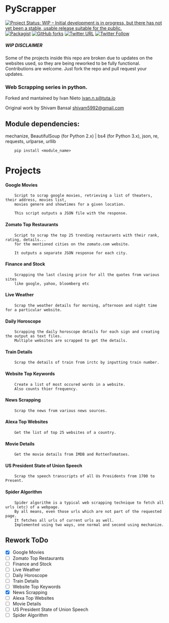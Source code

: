 PyScrapper
==========

[![Project Status: WIP – Initial development is in progress, but there has not yet been a stable, usable release suitable for the public.](http://www.repostatus.org/badges/latest/wip.svg)](http://www.repostatus.org/#wip) [![Packagist](https://img.shields.io/packagist/l/doctrine/orm.svg?maxAge=2592000)]() [![GitHub forks](https://img.shields.io/github/forks/badges/shields.svg?style=social&label=Fork&maxAge=2592000)]() [![Twitter URL](https://img.shields.io/twitter/url/http/shields.io.svg?style=social&maxAge=2592000)](https://twitter.com/intent/tweet?text=Looking%20to%20scrap%20webssites...%20PyScapper%20show%20how!%20https://github.com/IvanNieto/PyScrapper%20%F) [![Twitter Follow](https://img.shields.io/twitter/follow/shields_io.svg?style=social&label=Follow&maxAge=2592000)](https://twitter.com/intent/follow?original_referer=https%3A%2F%2F.twitter.com%2Fweb%2Ffollow-button&screen_name=IvanNietoS)

##### WIP DISCLAIMER

Some of the projects inside this repo are broken due to updates on the websites used, 
so they are being reworked to be fully functional. Contributions are welcome. Just fork the repo and pull request your updates.

### Web Scrapping series in python.

Forked and mantained by Ivan Nieto <ivan.n.s@tuta.io> 

Original work by Shivam Bansal <shivam5992@gmail.com>


## Module dependencies:

mechanize, BeautifulSoup (for Python 2.x) | bs4 (for Python 3.x), json, re, requests, urlparse, urllib

        pip install <module_name>

# Projects

#### Google Movies

        Script to scrap google movies, retrieving a list of theaters, their address, movies list, 
        movies genere and showtimes for a given location. 
             
        This script outputs a JSON file with the response. 

#### Zomato Top Restaurants
	
        Script to scrap the top 25 trending restaurants with their rank, rating, details... 
        for the mentioned cities on the zomato.com website.
        
        It outputs a separate JSON response for each city.


#### Finance and Stock
	
        Scrapping the last closing price for all the quotes from various sites 
        like google, yahoo, bloomberg etc

#### Live Weather

        Scrap the weather details for morning, afternoon and night time for a particular website.

#### Daily Horoscope
	
        Scrapping the daily horoscope details for each sign and creating the output as text files. 
        Multiple websites are scrapped to get the details.

#### Train Details

        Scrap the details of train from irctc by inputting train number.

#### Website Top Keywords
	
        Create a list of most occured words in a website.
        Also counts thier frequency.

#### News Scrapping

        Scrap the news from various news sources.

#### Alexa Top Websites
	
        Get the list of top 25 websites of a country.

#### Movie Details

        Get the movie details from IMDB and RottenTomatoes.

#### US President State of Union Speech
	
        Scrap the speech transcripts of all Us Presidents from 1700 to Present.

#### Spider Algorithm

        Spider algorithm is a typical web scrapping technique to fetch all urls (etc) of a webpage.
        By all means, even those urls which are not part of the requested page. 
        It fetches all urls of current urls as well.
        Implemented using two ways, one normal and second using mechanize.


## Rework ToDo

- [x] Google Movies
- [ ] Zomato Top Restaurants
- [ ] Finance and Stock
- [ ] Live Weather
- [ ] Daily Horoscope
- [ ] Train Details
- [ ] Website Top Keywords
- [x] News Scrapping
- [ ] Alexa Top Websites
- [ ] Movie Details
- [ ] US President State of Union Speech
- [ ] Spider Algorithm